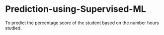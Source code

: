 # Prediction-using-Supervised-ML
To predict the percentage score of the student based on the number hours studied.
